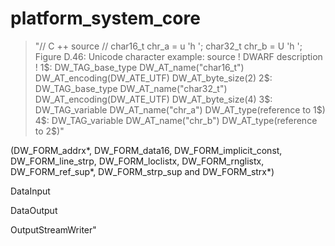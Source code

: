 # platform_system_core

>"// C ++ source
//
char16_t chr_a = u 'h ';
char32_t chr_b = U 'h ';
Figure D.46: Unicode character example: source
! DWARF description
!
1$: DW_TAG_base_type
DW_AT_name("char16_t")
DW_AT_encoding(DW_ATE_UTF)
DW_AT_byte_size(2)
2$: DW_TAG_base_type
DW_AT_name("char32_t")
DW_AT_encoding(DW_ATE_UTF)
DW_AT_byte_size(4)
3$: DW_TAG_variable
DW_AT_name("chr_a")
DW_AT_type(reference to 1$)
4$: DW_TAG_variable
DW_AT_name("chr_b")
DW_AT_type(reference to 2$)"

(DW_FORM_addrx*, DW_FORM_data16, DW_FORM_implicit_const, DW_FORM_line_strp, DW_FORM_loclistx, DW_FORM_rnglistx, DW_FORM_ref_sup*, DW_FORM_strp_sup and DW_FORM_strx*)

DataInput

DataOutput

OutputStreamWriter"
